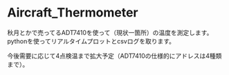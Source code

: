 # Aircraft_Thermometer

秋月とかで売ってるADT7410を使って（現状一箇所）の温度を測定します。
pythonを使ってリアルタイムプロットとcsvログを取ります。

今後需要に応じて4点検温まで拡大予定（ADT7410の仕様的にアドレスは4種類まで）。